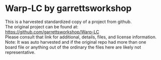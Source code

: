 
# Warp-LC by garrettsworkshop  
This is a harvested standardized copy of a project from github.  
The original project can be found at:  
https://github.com/garrettsworkshop/Warp-LC  
Please consult that link for additional, details, files, and license information.  
Note: It was auto harvested and if the original repo had more than one board file or anything out of the ordinary the files here are likely not representative.  
    
